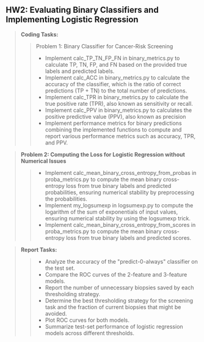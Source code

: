 ## HW2: Evaluating Binary Classifiers and Implementing Logistic Regression <br>

> **Coding Tasks:** <br>
>> Problem 1: Binary Classifier for Cancer-Risk Screening <br>
>> * Implement calc_TP_TN_FP_FN in binary_metrics.py to calculate TP, TN, FP, and FN based on the provided true labels and predicted labels. <br>
>> * Implement calc_ACC in binary_metrics.py to calculate the accuracy of the classifier, which is the ratio of correct predictions (TP + TN) to the total number of predictions. <br>
>> * Implement calc_TPR in binary_metrics.py to calculate the true positive rate (TPR), also known as sensitivity or recall. <br>
>> * Implement calc_PPV in binary_metrics.py to calculates the positive predictive value (PPV), also known as precision <br>
>> * Implement performance metrics for binary predictions combining the implemented functions to compute and report various performance metrics such as accuracy, TPR, and PPV. <br>

> **Problem 2: Computing the Loss for Logistic Regression without Numerical Issues** <br>
>> * Implement calc_mean_binary_cross_entropy_from_probas in proba_metrics.py to compute the mean binary cross-entropy loss from true binary labels and predicted probabilities, ensuring numerical stability by preprocessing the probabilities. <br>
>> * Implement my_logsumexp in logsumexp.py to compute the logarithm of the sum of exponentials of input values, ensuring numerical stability by using the logsumexp trick. <br>
>> * Implement calc_mean_binary_cross_entropy_from_scores in proba_metrics.py to compute the mean binary cross-entropy loss from true binary labels and predicted scores. <br>

> **Report Tasks:** <br>
>> * Analyze the accuracy of the "predict-0-always" classifier on the test set. <br>
>> * Compare the ROC curves of the 2-feature and 3-feature models. <br>
>> * Report the number of unnecessary biopsies saved by each thresholding strategy. <br>
>> * Determine the best thresholding strategy for the screening task and the fraction of current biopsies that might be avoided. <br>
>> * Plot ROC curves for both models. <br>
>> * Summarize test-set performance of logistic regression models across different thresholds. <br>

